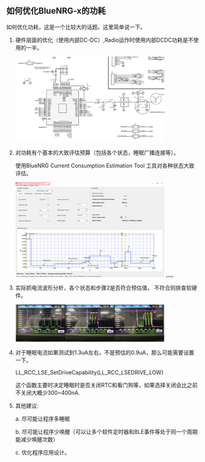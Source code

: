 ## 如何优化BlueNRG-x的功耗  

  如何优化功耗，这是一个比较大的话题。这里简单说一下。

1. 硬件层面的优化（使用内部DC-DC）,Radio运作时使用内部DCDC功耗是不使用的一半。

   <img src=".\dcdc.png" alt="dcdc" style="zoom:38%;" />

2. 对功耗有个基本的大致评估预算（包括各个状态，睡眠广播连接等）。

   使用BlueNRG Current Consumption Estimation Tool 工具对各种状态大致评估。

   <img src=".\BlueNRG Current Consumption Estimation Tool.png" alt="BlueNRG Current Consumption Estimation Tool" style="zoom:38%;" />

   <img src="E:\Work\2019\summary\workshow_lucien\FQA\常见应用\功耗优化\sleep.png" alt="sleep" style="zoom:38%;" />

3. 实际抓电流波形分析，各个状态和步骤2是否符合预估值， 不符合则排查软硬件。

   <img src=".\RT power comsumption.png" alt="RT power comsumption" style="zoom:38%;" />

4. 对于睡眠电流如果测试到1.3uA左右，不是预估的0.9uA，那么可能需要设置一下。

   LL_RCC_LSE_SetDriveCapability(LL_RCC_LSEDRIVE_LOW)

   这个函数主要时决定睡眠时是否关闭RTC和看门狗等，如果选择关闭会比之前不关闭大概少300~400nA.

5. 其他建议:

   a. 尽可能让程序多睡眠

   b. 尽可能让程序少唤醒（可以让多个软件定时器和BLE事件等处于同一个周期能减少唤醒次数）

   c. 优化程序应用设计。